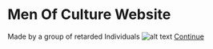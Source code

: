 # Men Of Culture Website
Made by a group of retarded Individuals
![alt text]()
<a href="#" class="button pill" onclick="location.href='NewMainHub.html'">Continue</a>
